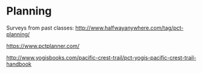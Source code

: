 # Planning

Surveys from past classes: http://www.halfwayanywhere.com/tag/pct-planning/

https://www.pctplanner.com/

http://www.yogisbooks.com/pacific-crest-trail/pct-yogis-pacific-crest-trail-handbook
